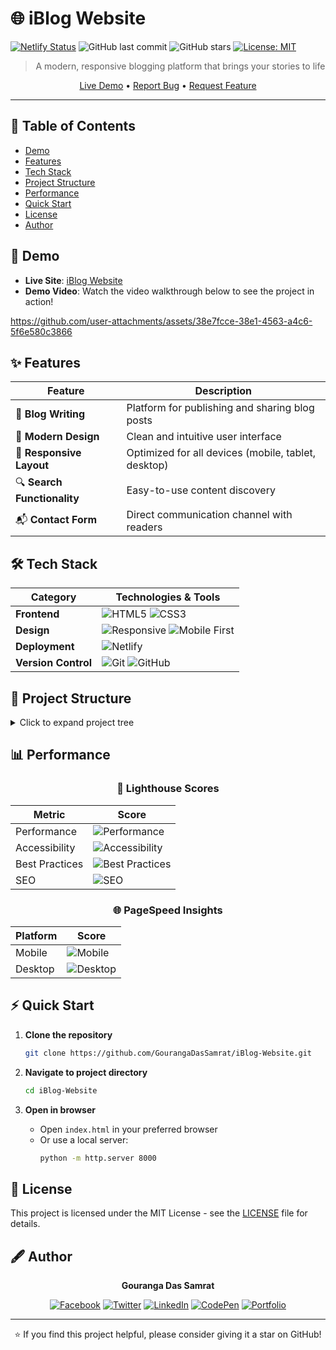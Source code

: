 # 🌐 iBlog Website

[![Netlify Status](https://api.netlify.com/api/v1/badges/02854d97-f629-41ca-8cb2-2e9d9c2cf644/deploy-status)](https://app.netlify.com/sites/iblogwebsitebygouranga/deploys)
![GitHub last commit](https://img.shields.io/github/last-commit/GourangaDasSamrat/iBlog-Website)
![GitHub stars](https://img.shields.io/github/stars/GourangaDasSamrat/iBlog-Website)
[![License: MIT](https://img.shields.io/badge/License-MIT-yellow.svg)](https://opensource.org/licenses/MIT)

<div align="center">

> A modern, responsive blogging platform that brings your stories to life

[Live Demo](https://iblogwebsitebygouranga.netlify.app/) • [Report Bug](https://github.com/GourangaDasSamrat/iBlog-Website/issues) • [Request Feature](https://github.com/GourangaDasSamrat/iBlog-Website/issues)

</div>

---

## 📌 Table of Contents

- [Demo](#-demo)
- [Features](#-features)
- [Tech Stack](#️-tech-stack)
- [Project Structure](#-project-structure)
- [Performance](#-performance)
- [Quick Start](#-quick-start)
- [License](#-license)
- [Author](#️-author)

## 🚀 Demo

- **Live Site**: [iBlog Website](https://iblogwebsitebygouranga.netlify.app/)
- **Demo Video**: Watch the video walkthrough below to see the project in action!

https://github.com/user-attachments/assets/38e7fcce-38e1-4563-a4c6-5f6e580c3866

## ✨ Features

<div align="center">

| Feature                     | Description                                         |
| --------------------------- | --------------------------------------------------- |
| 📝 **Blog Writing**         | Platform for publishing and sharing blog posts      |
| 🎨 **Modern Design**        | Clean and intuitive user interface                  |
| 📱 **Responsive Layout**    | Optimized for all devices (mobile, tablet, desktop) |
| 🔍 **Search Functionality** | Easy-to-use content discovery                       |
| 📬 **Contact Form**         | Direct communication channel with readers           |

</div>

## 🛠️ Tech Stack

<div align="center">

| Category            | Technologies & Tools                                                                                                                                                                                             |
| ------------------- | ---------------------------------------------------------------------------------------------------------------------------------------------------------------------------------------------------------------- |
| **Frontend**        | ![HTML5](https://img.shields.io/badge/HTML5-%23E34F26.svg?style=for-the-badge&logo=html5&logoColor=white) ![CSS3](https://img.shields.io/badge/CSS3-%231572B6.svg?style=for-the-badge&logo=css3&logoColor=white) |
| **Design**          | ![Responsive](https://img.shields.io/badge/Responsive-Design-%23563D7C.svg?style=for-the-badge) ![Mobile First](https://img.shields.io/badge/Mobile%20First-Approach-%234285F4.svg?style=for-the-badge)          |
| **Deployment**      | ![Netlify](https://img.shields.io/badge/Netlify-%23000000.svg?style=for-the-badge&logo=netlify&logoColor=#00C7B7)                                                                                                |
| **Version Control** | ![Git](https://img.shields.io/badge/Git-%23F05033.svg?style=for-the-badge&logo=git&logoColor=white) ![GitHub](https://img.shields.io/badge/GitHub-%23121011.svg?style=for-the-badge&logo=github&logoColor=white) |

</div>

## 📂 Project Structure

<details>
<summary>Click to expand project tree</summary>

```bash
iBlog-Website/
├── 📄 HTML Files
│   ├── index.html          # Home page
│   ├── blog.html          # Blog listing page
│   ├── blogpost.html      # Individual blog post template
│   ├── contact.html       # Contact form
│   └── search.html        # Search functionality
│
├── 📁 css/
│   ├── style.css         # Main styles
│   ├── blogpost.css      # Blog post specific styles
│   ├── contact.css       # Contact page styles
│   ├── mobile.css        # Mobile responsiveness
│   └── utils.css         # Utility classes
│
└── 📁 img/               # Image assets
```

</details>

## 📊 Performance

<div align="center">

### 🚀 Lighthouse Scores

| Metric         | Score                                                                                                     |
| -------------- | --------------------------------------------------------------------------------------------------------- |
| Performance    | ![Performance](https://img.shields.io/badge/95-brightgreen?style=for-the-badge&label=Performance)         |
| Accessibility  | ![Accessibility](https://img.shields.io/badge/98-brightgreen?style=for-the-badge&label=Accessibility)     |
| Best Practices | ![Best Practices](https://img.shields.io/badge/92-brightgreen?style=for-the-badge&label=Best%20Practices) |
| SEO            | ![SEO](https://img.shields.io/badge/96-brightgreen?style=for-the-badge&label=SEO)                         |

### 🌐 PageSpeed Insights

| Platform | Score                                                                                     |
| -------- | ----------------------------------------------------------------------------------------- |
| Mobile   | ![Mobile](https://img.shields.io/badge/90-brightgreen?style=for-the-badge&label=Mobile)   |
| Desktop  | ![Desktop](https://img.shields.io/badge/95-brightgreen?style=for-the-badge&label=Desktop) |

</div>

## ⚡ Quick Start

1. **Clone the repository**

   ```bash
   git clone https://github.com/GourangaDasSamrat/iBlog-Website.git
   ```

2. **Navigate to project directory**

   ```bash
   cd iBlog-Website
   ```

3. **Open in browser**
   - Open `index.html` in your preferred browser
   - Or use a local server:
     ```bash
     python -m http.server 8000
     ```

## 📜 License

This project is licensed under the MIT License - see the [LICENSE](LICENSE) file for details.

## 🖋️ Author

<div align="center">

**Gouranga Das Samrat**

[![Facebook](https://img.shields.io/badge/Facebook-%231877F2.svg?style=for-the-badge&logo=Facebook&logoColor=white)](https://www.facebook.com/gourangadassamrat)
[![Twitter](https://img.shields.io/badge/Twitter-%231DA1F2.svg?style=for-the-badge&logo=Twitter&logoColor=white)](https://x.com/gouranga_khulna)
[![LinkedIn](https://img.shields.io/badge/LinkedIn-%230077B5.svg?style=for-the-badge&logo=linkedin&logoColor=white)](https://bd.linkedin.com/in/gouranga-das-samrat-330311294)
[![CodePen](https://img.shields.io/badge/CodePen-000000?style=for-the-badge&logo=codepen&logoColor=white)](https://codepen.io/gouranga-das-samrat)
[![Portfolio](https://img.shields.io/badge/Portfolio-%23000000.svg?style=for-the-badge&logo=firefox&logoColor=#FF7139)](https://gourangadassamrat.my.canva.site/)

</div>

---

<div align="center">

⭐ If you find this project helpful, please consider giving it a star on GitHub!

</div>
